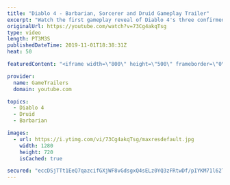 ```yaml
---
title: "Diablo 4 - Barbarian, Sorcerer and Druid Gameplay Trailer"
excerpt: "Watch the first gameplay reveal of Diablo 4's three confirmed classes: The Barbarian, the Sorcerer, and the Druid."
originalUrl: https://youtube.com/watch?v=73Cg4akqTsg
type: video
length: PT3M3S
publishedDateTime: 2019-11-01T18:38:31Z
heat: 50

featuredContent: "<iframe width=\"800\" height=\"500\" frameborder=\"0\" src=\"https://www.youtube.com/embed/73Cg4akqTsg\" allow=\"accelerometer; autoplay; encrypted-media; gyroscope; picture-in-picture\" allowfullscreen></iframe>"

provider:
  name: GameTrailers
  domain: youtube.com

topics:
  - Diablo 4
  - Druid
  - Barbarian

images:
  - url: https://i.ytimg.com/vi/73Cg4akqTsg/maxresdefault.jpg
    width: 1280
    height: 720
    isCached: true

secured: "eccDSjTTt1EeQ7qazcifGXjWF8vGdsgxQ4sELz0YQ3zFRtwDf/pIYKM71l62TmtQ+CGts65h4j/eNCl1WClEoI3cuQz912RQ9jgLKfTXdEHUgODc83fhVavm8E+9pBNoI08dvArNz59Kox2BOjN0DkvkyBfYZhRqgGd2YlnFeY6Cob/1vI6Rf6jcMjU3Acd9pr/lrKRQUL9FG//fKCsxoMCg7cieoG4m51aeqt9plKppJMYxic9D2vwy+eYOZsPif896jibSH8r8aqF7+yypcjBATICJEI20xIcQBDblsYx/3+r1QZZOw/FqfrAX1TxVsHMQ7YOLQDwNUJR2ydqStqbOGbOmcMepRlDVVZbfRKOY3iBzQJqo5mM7WAHB2AGKAV7yh7SKRWdQA9GZx2l9hQUkV9H4mUJxzwazc9h4i9KLJ8fzS3h7Tho1m38hezla;rh2epZsN55R+Hc+CKzmCDQ=="
---
```


